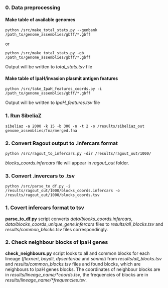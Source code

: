 ### 0. Data preprocessing

#### Make table of available genomes

<pre><code>python /src/make_total_stats.py --genbank /path_to/genome_assemblies/gbff/*.gbff</code></pre> or <pre><code>python /src/make_total_stats.py -gb /path_to/genome_assemblies/gbff/*.gbff</code></pre>

Output will be written to *total_stats.tsv* file

#### Make table of IpaH/invasion plasmit antigen features

<pre><code>python /src/take_IpaH_features_coords.py -i /path_to/genome_assemblies/gbff/*.gbff</code></pre>

Output will be written to *IpaH_features.tsv* file

### 1. Run SibeliaZ

<pre><code>sibeliaz -a 2000 -k 15 -b 300 -n -t 2 -o /results/sibeliaz_out genome_assemblies/fna/merged.fna</code></pre>

### 2. Convert Ragout output to .infercars format

<pre><code>python /src/ragout_to_infercars.py -dir /results/ragout_out/1000/</code></pre>

*blocks_coords.infercars* file will appear in *ragout_out* folder.

### 3. Convert .invercars to .tsv

<pre><code>python /src/parse_to_df.py -i /results/ragout_out/1000/blocks_coords.infercars -o /results/ragout_out/1000/blocks_coords.tsv</code></pre>

### 1. Covert infercars format to tsv

**parse_to_df.py** script converts _data/blocks_coords.infercars_, _data/blocks_coords_unique_gene.infercars_ files to _results/all_blocks.tsv_ and _results/common_blocks.tsv_ files correspondingly.

### 2. Check neighbour blocks of IpaH genes

**check_neighbours.py** script looks to all and common blocks for each lineage (_flexneri_, _boydii_, _dysenteriae_ and _sonnei_) from _results/all_blocks.tsv_ and _results/common_blocks.tsv_ files and found blocks, which are neighbours to IpaH genes blocks. The coordinates of neighbour blocks are in _results/lineage_name/*coords.tsv_, the frequencies of blocks are in _results/lineage_name/*frequencies.tsv_.

